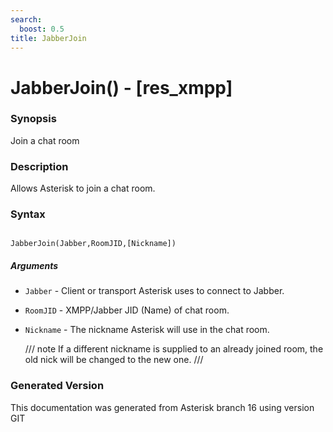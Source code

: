 ```yaml
---
search:
  boost: 0.5
title: JabberJoin
---
```


# JabberJoin() - [res_xmpp\]

### Synopsis

Join a chat room

### Description

Allows Asterisk to join a chat room.<br>


### Syntax


```

JabberJoin(Jabber,RoomJID,[Nickname])
```
##### Arguments


* `Jabber` - Client or transport Asterisk uses to connect to Jabber.<br>

* `RoomJID` - XMPP/Jabber JID (Name) of chat room.<br>

* `Nickname` - The nickname Asterisk will use in the chat room.<br>

    /// note
If a different nickname is supplied to an already joined room, the old nick will be changed to the new one.
///



### Generated Version

This documentation was generated from Asterisk branch 16 using version GIT 